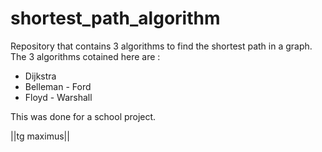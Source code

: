 # shortest_path_algorithm
Repository that contains 3 algorithms to find the shortest path in a graph.
The 3 algorithms cotained here are : 
 - Dijkstra
 - Belleman - Ford
 - Floyd - Warshall
 
This was done for a school project.

||tg maximus||
